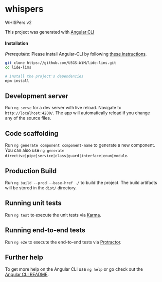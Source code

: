 # whispers
WHISPers v2

This project was generated with [Angular CLI](https://github.com/angular/angular-cli)

#### Installation
*Prerequisite*: Please install Angular-CLI by following [these instructions](https://github.com/angular/angular-cli#installation).

```bash
git clone https://github.com/USGS-WiM/lide-lims.git
cd lide-lims

# install the project's dependencies
npm install

```

## Development server

Run `ng serve` for a dev server with live reload. Navigate to `http://localhost:4200/`. The app will automatically reload if you change any of the source files.

## Code scaffolding

Run `ng generate component component-name` to generate a new component. You can also use `ng generate directive|pipe|service|class|guard|interface|enum|module`.

## Production Build

Run `ng build --prod --base-href ./` to build the project. The build artifacts will be stored in the `dist/` directory.

## Running unit tests

Run `ng test` to execute the unit tests via [Karma](https://karma-runner.github.io).

## Running end-to-end tests

Run `ng e2e` to execute the end-to-end tests via [Protractor](http://www.protractortest.org/).

## Further help

To get more help on the Angular CLI use `ng help` or go check out the [Angular CLI README](https://github.com/angular/angular-cli/blob/master/README.md).

